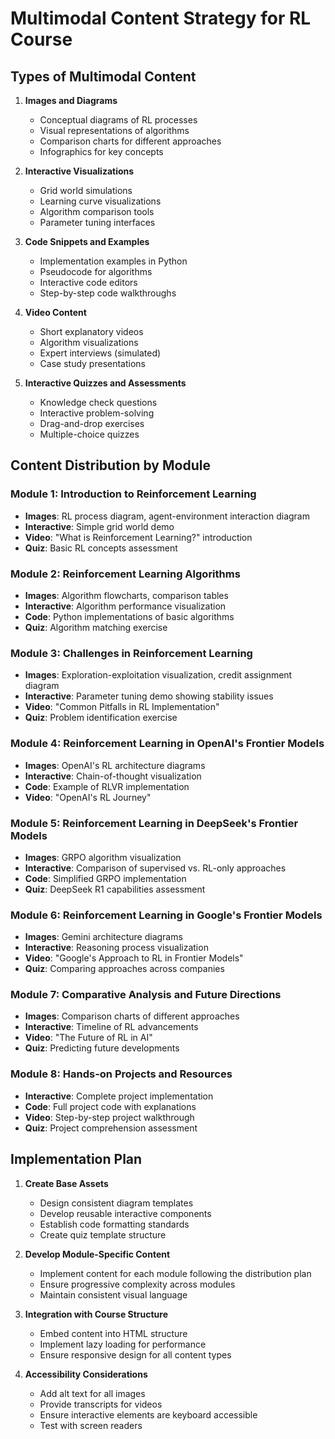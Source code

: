 # Multimodal Content Strategy for RL Course

## Types of Multimodal Content

1. **Images and Diagrams**
   - Conceptual diagrams of RL processes
   - Visual representations of algorithms
   - Comparison charts for different approaches
   - Infographics for key concepts

2. **Interactive Visualizations**
   - Grid world simulations
   - Learning curve visualizations
   - Algorithm comparison tools
   - Parameter tuning interfaces

3. **Code Snippets and Examples**
   - Implementation examples in Python
   - Pseudocode for algorithms
   - Interactive code editors
   - Step-by-step code walkthroughs

4. **Video Content**
   - Short explanatory videos
   - Algorithm visualizations
   - Expert interviews (simulated)
   - Case study presentations

5. **Interactive Quizzes and Assessments**
   - Knowledge check questions
   - Interactive problem-solving
   - Drag-and-drop exercises
   - Multiple-choice quizzes

## Content Distribution by Module

### Module 1: Introduction to Reinforcement Learning
- **Images**: RL process diagram, agent-environment interaction diagram
- **Interactive**: Simple grid world demo
- **Video**: "What is Reinforcement Learning?" introduction
- **Quiz**: Basic RL concepts assessment

### Module 2: Reinforcement Learning Algorithms
- **Images**: Algorithm flowcharts, comparison tables
- **Interactive**: Algorithm performance visualization
- **Code**: Python implementations of basic algorithms
- **Quiz**: Algorithm matching exercise

### Module 3: Challenges in Reinforcement Learning
- **Images**: Exploration-exploitation visualization, credit assignment diagram
- **Interactive**: Parameter tuning demo showing stability issues
- **Video**: "Common Pitfalls in RL Implementation"
- **Quiz**: Problem identification exercise

### Module 4: Reinforcement Learning in OpenAI's Frontier Models
- **Images**: OpenAI's RL architecture diagrams
- **Interactive**: Chain-of-thought visualization
- **Code**: Example of RLVR implementation
- **Video**: "OpenAI's RL Journey"

### Module 5: Reinforcement Learning in DeepSeek's Frontier Models
- **Images**: GRPO algorithm visualization
- **Interactive**: Comparison of supervised vs. RL-only approaches
- **Code**: Simplified GRPO implementation
- **Quiz**: DeepSeek R1 capabilities assessment

### Module 6: Reinforcement Learning in Google's Frontier Models
- **Images**: Gemini architecture diagrams
- **Interactive**: Reasoning process visualization
- **Video**: "Google's Approach to RL in Frontier Models"
- **Quiz**: Comparing approaches across companies

### Module 7: Comparative Analysis and Future Directions
- **Images**: Comparison charts of different approaches
- **Interactive**: Timeline of RL advancements
- **Video**: "The Future of RL in AI"
- **Quiz**: Predicting future developments

### Module 8: Hands-on Projects and Resources
- **Interactive**: Complete project implementation
- **Code**: Full project code with explanations
- **Video**: Step-by-step project walkthrough
- **Quiz**: Project comprehension assessment

## Implementation Plan

1. **Create Base Assets**
   - Design consistent diagram templates
   - Develop reusable interactive components
   - Establish code formatting standards
   - Create quiz template structure

2. **Develop Module-Specific Content**
   - Implement content for each module following the distribution plan
   - Ensure progressive complexity across modules
   - Maintain consistent visual language

3. **Integration with Course Structure**
   - Embed content into HTML structure
   - Implement lazy loading for performance
   - Ensure responsive design for all content types

4. **Accessibility Considerations**
   - Add alt text for all images
   - Provide transcripts for videos
   - Ensure interactive elements are keyboard accessible
   - Test with screen readers
